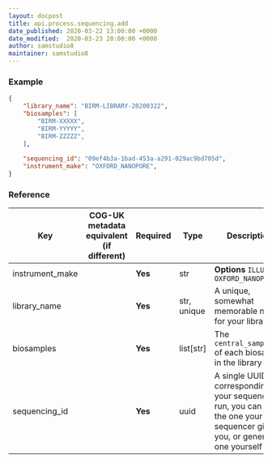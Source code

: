 ```yaml
---
layout: docpost
title: api.process.sequencing.add
date_published: 2020-03-22 13:00:00 +0000
date_modified:  2020-03-23 20:00:00 +0000
author: samstudio8
maintainer: samstudio8
---
```


### Example

```json
{
    "library_name": "BIRM-LIBRARY-20200322",
    "biosamples": [
        "BIRM-XXXXX",
        "BIRM-YYYYY",
        "BIRM-ZZZZZ",
    ],
    
    "sequencing_id": "09ef4b3a-1bad-453a-a291-029ac9bd705d",
    "instrument_make": "OXFORD_NANOPORE",
}
```

### Reference

| Key                  | COG-UK metadata equivalent (if different)   | Required | Type       | Description                           |
|----------------------|-------------------------------|----------|------------|---------------------------------------|
| instrument_make        |                               | **Yes**      | str        | **Options** `ILLUMINA`, `OXFORD_NANOPORE` |
| library_name    |                                    | **Yes**      | str, unique        | A unique, somewhat memorable name for your library. |
| biosamples              |                               | **Yes**      | list[str] | The `central_sample_id` of each biosample in the library |
| sequencing_id        |                               | **Yes**      | uuid        | A single UUID corresponding to your sequencing run, you can use the one your sequencer gives you, or generate one yourself |
